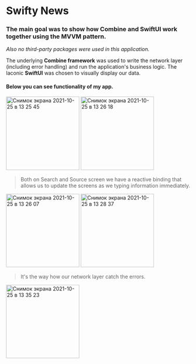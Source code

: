 # Swifty News
### The main goal was to show how Combine and SwiftUI work together using the MVVM pattern.
_Also no third-party packages were used in this application._

The underlying **Combine framework** was used to write the network layer (including error handling) and run the application's business logic. 
The laconic **SwiftUI** was chosen to visually display our data.

#### Below you can see functionality of my app.
<img width="200" alt="Снимок экрана 2021-10-25 в 13 25 45" src="https://user-images.githubusercontent.com/69910183/138756761-09410fe0-20e1-4436-a9e4-b5ec351a4650.png">
<img width="200" alt="Снимок экрана 2021-10-25 в 13 26 18" src="https://user-images.githubusercontent.com/69910183/138756781-7169d877-d04a-4acc-a4e0-c461a62ed9a3.png">


> Both on Search and Source screen we have a reactive binding that allows us to update the screens as we typing information immediately.

<img width="200" alt="Снимок экрана 2021-10-25 в 13 26 07" src="https://user-images.githubusercontent.com/69910183/138756774-7a13ac54-61a7-41c8-8bed-873d80ce9191.png">
<img width="200" alt="Снимок экрана 2021-10-25 в 13 28 37" src="https://user-images.githubusercontent.com/69910183/138756786-e339b9f8-161c-4872-9643-06235a576ab2.png">

> It's the way how our network layer catch the errors.

<img width="200" alt="Снимок экрана 2021-10-25 в 13 35 23" src="https://user-images.githubusercontent.com/69910183/138756790-302c4e67-fa33-4567-8b17-3c24dfa63087.png">
